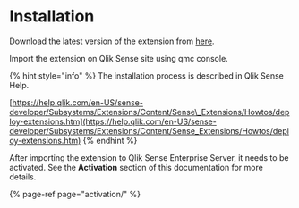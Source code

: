 # Installation

Download the latest version of the extension from [here](https://powerkpi.rbcgrp.com/wp-content/uploads/powerkpi.zip).

Import the extension on Qlik Sense site using qmc console.

{% hint style="info" %}
 The installation process is described in Qlik Sense Help.

[https://help.qlik.com/en-US/sense-developer/Subsystems/Extensions/Content/Sense\_Extensions/Howtos/deploy-extensions.htm](https://help.qlik.com/en-US/sense-developer/Subsystems/Extensions/Content/Sense_Extensions/Howtos/deploy-extensions.htm)
{% endhint %}

After importing the extension to Qlik Sense Enterprise Server, it needs to be activated. See the **Activation** section of this documentation for more details.

{% page-ref page="activation/" %}

